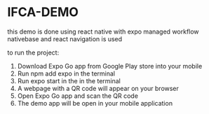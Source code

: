 # IFCA-DEMO
this demo is done using react native with expo managed workflow nativebase and react navigation is used

to run the project:

1.  Download Expo Go app from Google Play store into your mobile
2.  Run npm add expo in the terminal
3.  Run expo start in the in the terminal
4.  A webpage with a QR code will appear on your browser
5.  Open Expo Go app and scan the QR code
6.  The demo app will be open in your mobile application
